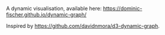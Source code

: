 A dynamic visualisation, available here: https://dominic-fischer.github.io/dynamic-graph/

Inspired by https://github.com/davidnmora/d3-dynamic-graph.
